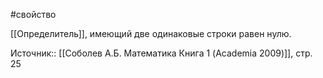 #свойство 

[[Определитель]], имеющий две одинаковые строки равен нулю.

Источник:: [[Соболев А.Б. Математика Книга 1 (Academia 2009)]], стр. 25